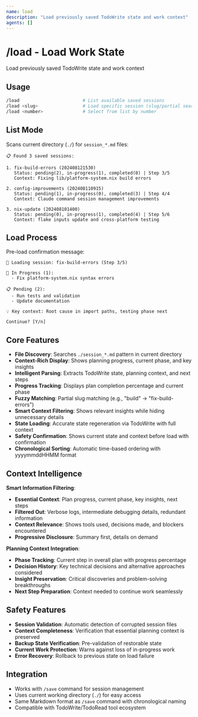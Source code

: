 ```yaml
---
name: load
description: "Load previously saved TodoWrite state and work context"
agents: []
---
```


# /load - Load Work State

Load previously saved TodoWrite state and work context

## Usage

```bash
/load                        # List available saved sessions
/load <slug>                 # Load specific session (slug/partial search)
/load <number>               # Select from list by number
```

## List Mode

Scans current directory (`./`) for `session_*.md` files:

```
📋 Found 3 saved sessions:

1. fix-build-errors (202408121530)
   Status: pending(2), in-progress(1), completed(0) | Step 3/5
   Context: Fixing lib/platform-system.nix build errors

2. config-improvements (202408110915)
   Status: pending(1), in-progress(0), completed(3) | Step 4/4
   Context: Claude command session management improvements

3. nix-update (202408101400)
   Status: pending(0), in-progress(1), completed(4) | Step 5/6
   Context: flake inputs update and cross-platform testing
```

## Load Process

Pre-load confirmation message:

```
🔄 Loading session: fix-build-errors (Step 3/5)

🔄 In Progress (1):
  - Fix platform-system.nix syntax errors

📋 Pending (2):
  - Run tests and validation
  - Update documentation

💡 Key context: Root cause in import paths, testing phase next

Continue? [Y/n]
```

## Core Features

- **File Discovery**: Searches `./session_*.md` pattern in current directory
- **Context-Rich Display**: Shows planning progress, current phase, and key insights
- **Intelligent Parsing**: Extracts TodoWrite state, planning context, and next steps
- **Progress Tracking**: Displays plan completion percentage and current phase
- **Fuzzy Matching**: Partial slug matching (e.g., "build" → "fix-build-errors")  
- **Smart Context Filtering**: Shows relevant insights while hiding unnecessary details
- **State Loading**: Accurate state regeneration via TodoWrite with full context
- **Safety Confirmation**: Shows current state and context before load with confirmation
- **Chronological Sorting**: Automatic time-based ordering with yyyymmddHHMM format

## Context Intelligence

**Smart Information Filtering**:
- **Essential Context**: Plan progress, current phase, key insights, next steps
- **Filtered Out**: Verbose logs, intermediate debugging details, redundant information
- **Context Relevance**: Shows tools used, decisions made, and blockers encountered
- **Progressive Disclosure**: Summary first, details on demand

**Planning Context Integration**:
- **Phase Tracking**: Current step in overall plan with progress percentage
- **Decision History**: Key technical decisions and alternative approaches considered  
- **Insight Preservation**: Critical discoveries and problem-solving breakthroughs
- **Next Step Preparation**: Context needed to continue work seamlessly

## Safety Features

- **Session Validation**: Automatic detection of corrupted session files
- **Context Completeness**: Verification that essential planning context is preserved
- **Backup State Verification**: Pre-validation of restorable state
- **Current Work Protection**: Warns against loss of in-progress work
- **Error Recovery**: Rollback to previous state on load failure

## Integration

- Works with `/save` command for session management
- Uses current working directory (`./`) for easy access
- Same Markdown format as `/save` command with chronological naming
- Compatible with TodoWrite/TodoRead tool ecosystem
